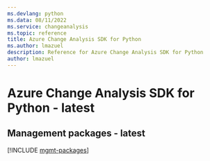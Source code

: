 ```yaml
---
ms.devlang: python
ms.data: 08/11/2022
ms.service: changeanalysis
ms.topic: reference
title: Azure Change Analysis SDK for Python
ms.author: lmazuel
description: Reference for Azure Change Analysis SDK for Python
author: lmazuel
---
```

# Azure Change Analysis SDK for Python - latest

## Management packages - latest
[!INCLUDE [mgmt-packages](change-analysis-mgmt-index.md)]